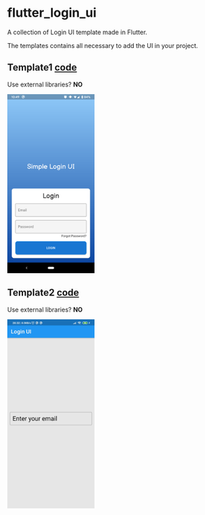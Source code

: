# flutter_login_ui
A collection of Login UI template made in Flutter.

The templates contains all necessary to add the UI in your project.

## Template1 [code](template1)
Use external libraries? **NO**

<img src="template1/img.png" width="200">

## Template2 [code](template2)
Use external libraries? **NO**

<img src="template2/img.jpg" width="200">
